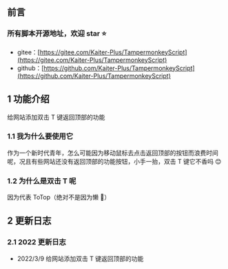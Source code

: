## 前言

### 所有脚本开源地址，欢迎 star ⭐

- gitee：[https://gitee.com/Kaiter-Plus/TampermonkeyScript](https://gitee.com/Kaiter-Plus/TampermonkeyScript)
- github：[https://github.com/Kaiter-Plus/TampermonkeyScript](https://github.com/Kaiter-Plus/TampermonkeyScript)

## 1 功能介绍

给网站添加双击 T 键返回顶部的功能

### 1.1 我为什么要使用它

作为一个新时代青年，怎么可能因为移动鼠标去点击返回顶部的按钮而浪费时间呢，况且有些网站还没有返回顶部的功能按钮，小手一抬，双击 T 键它不香吗 😊

### 1.2 为什么是双击 T 呢

因为代表 ToTop（绝对不是因为懒 🤣）

## 2 更新日志

### 2.1 2022 更新日志

- 2022/3/9 给网站添加双击 T 键返回顶部的功能
